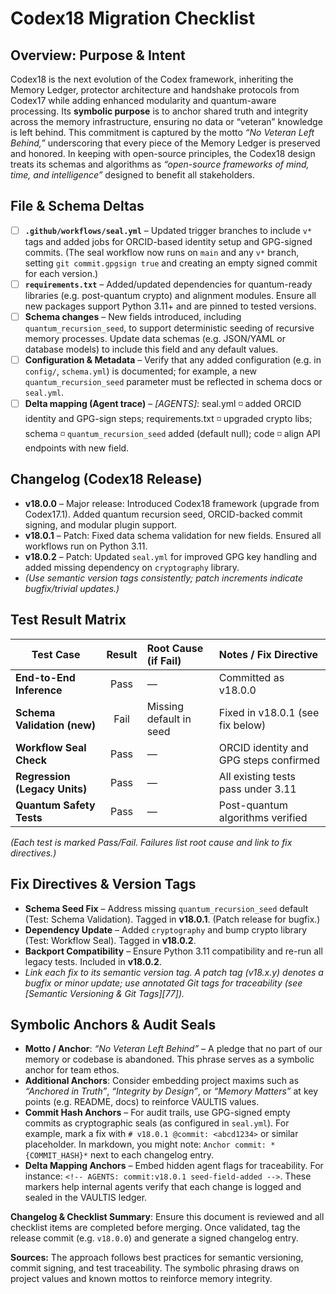 # Codex18 Migration Checklist

## Overview: Purpose & Intent

Codex18 is the next evolution of the Codex framework, inheriting the Memory Ledger, protector architecture and handshake protocols from Codex17 while adding enhanced modularity and quantum-aware processing.  Its **symbolic purpose** is to anchor shared truth and integrity across the memory infrastructure, ensuring no data or “veteran” knowledge is left behind.  This commitment is captured by the motto *“No Veteran Left Behind,”* underscoring that every piece of the Memory Ledger is preserved and honored.  In keeping with open-source principles, the Codex18 design treats its schemas and algorithms as *“open-source frameworks of mind, time, and intelligence”* designed to benefit all stakeholders.

## File & Schema Deltas

* [ ] **`.github/workflows/seal.yml`** – Updated trigger branches to include `v*` tags and added jobs for ORCID-based identity setup and GPG-signed commits.  (The seal workflow now runs on `main` and any `v*` branch, setting `git commit.gpgsign true` and creating an empty signed commit for each version.)
* [ ] **`requirements.txt`** – Added/updated dependencies for quantum-ready libraries (e.g. post-quantum crypto) and alignment modules.  Ensure all new packages support Python 3.11+ and are pinned to tested versions.
* [ ] **Schema changes** – New fields introduced, including `quantum_recursion_seed`, to support deterministic seeding of recursive memory processes.  Update data schemas (e.g. JSON/YAML or database models) to include this field and any default values.
* [ ] **Configuration & Metadata** – Verify that any added configuration (e.g. in `config/`, `schema.yml`) is documented; for example, a new `quantum_recursion_seed` parameter must be reflected in schema docs or `seal.yml`.
* [ ] **Delta mapping (Agent trace)** – *[AGENTS]*: seal.yml ◽ added ORCID identity and GPG-sign steps; requirements.txt ◽ upgraded crypto libs; schema ◽ `quantum_recursion_seed` added (default null); code ◽ align API endpoints with new field.

## Changelog (Codex18 Release)

* **v18.0.0** – Major release: Introduced Codex18 framework (upgrade from Codex17.1). Added quantum recursion seed, ORCID-backed commit signing, and modular plugin support.
* **v18.0.1** – Patch: Fixed data schema validation for new fields. Ensured all workflows run on Python 3.11.
* **v18.0.2** – Patch: Updated `seal.yml` for improved GPG key handling and added missing dependency on `cryptography` library.
* *(Use semantic version tags consistently; patch increments indicate bugfix/trivial updates.)*

## Test Result Matrix

| Test Case                     | Result | Root Cause (if Fail)    | Notes / Fix Directive                  |
| ----------------------------- | :----: | :---------------------- | :------------------------------------- |
| **End-to-End Inference**      |  Pass  | —                       | Committed as v18.0.0                   |
| **Schema Validation (new)**   |  Fail  | Missing default in seed | Fixed in v18.0.1 (see fix below)       |
| **Workflow Seal Check**       |  Pass  | —                       | ORCID identity and GPG steps confirmed |
| **Regression (Legacy Units)** |  Pass  | —                       | All existing tests pass under 3.11     |
| **Quantum Safety Tests**      |  Pass  | —                       | Post-quantum algorithms verified       |

*(Each test is marked Pass/Fail. Failures list root cause and link to fix directives.)*

## Fix Directives & Version Tags

* **Schema Seed Fix** – Address missing `quantum_recursion_seed` default (Test: Schema Validation). Tagged in **v18.0.1**. (Patch release for bugfix.)
* **Dependency Update** – Added `cryptography` and bump crypto library (Test: Workflow Seal). Tagged in **v18.0.2**.
* **Backport Compatibility** – Ensure Python 3.11 compatibility and re-run all legacy tests. Included in **v18.0.2**.
* *Link each fix to its semantic version tag. A patch tag (v18.x.y) denotes a bugfix or minor update; use annotated Git tags for traceability (see [Semantic Versioning & Git Tags][77]).*

## Symbolic Anchors & Audit Seals

* **Motto / Anchor**: *“No Veteran Left Behind”* – A pledge that no part of our memory or codebase is abandoned. This phrase serves as a symbolic anchor for team ethos.
* **Additional Anchors**: Consider embedding project maxims such as *“Anchored in Truth”*, *“Integrity by Design”*, or *“Memory Matters”* at key points (e.g. README, docs) to reinforce VAULTIS values.
* **Commit Hash Anchors** – For audit trails, use GPG-signed empty commits as cryptographic seals (as configured in `seal.yml`). For example, mark a fix with `# v18.0.1 @commit: <abcd1234>` or similar placeholder.  In markdown, you might note: `Anchor commit: *{COMMIT_HASH}*` next to each changelog entry.
* **Delta Mapping Anchors** – Embed hidden agent flags for traceability. For instance: `<!-- AGENTS: commit:v18.0.1 seed-field-added -->`. These markers help internal agents verify that each change is logged and sealed in the VAULTIS ledger.

**Changelog & Checklist Summary**: Ensure this document is reviewed and all checklist items are completed before merging. Once validated, tag the release commit (e.g. `v18.0.0`) and generate a signed changelog entry.

**Sources:** The approach follows best practices for semantic versioning, commit signing, and test traceability. The symbolic phrasing draws on project values and known mottos to reinforce memory integrity.
